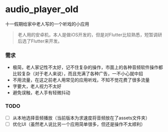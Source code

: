 # audio_player_old

十一假期给家中老人写的一个听戏的小应用
> 老人用的安卓机，本人是做iOS开发的，但是对Flutter比较熟悉，短暂调研后选了Flutter来开发。

### 需求
* 极简，老人家记性不太好，记不住复杂的操作，市面上的各种音频软件操作都比较复杂（对于老人来说），而且充满了各种广告，一不小心就中招
* 不用流量，在这之前老人用常见的应用听戏，不知不觉花费了很多流量
* 字要大，老人视力不太好
* 避免误触，老人手有轻微抖动


### TODO
- [ ] 从本地选择音频播放（当前版本为求速度将音频放在了assets文件夹）
- [ ] 优化UI（虽然老人说比另一个应用简单很多，但还是操作不太顺利）